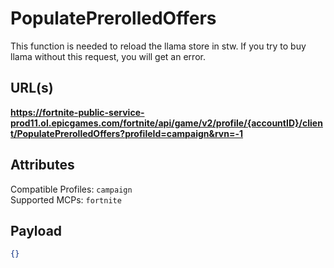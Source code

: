 # PopulatePrerolledOffers
This function is needed to reload the llama store in stw. 
If you try to buy llama without this request, you will get an error.

## URL(s)
**https://fortnite-public-service-prod11.ol.epicgames.com/fortnite/api/game/v2/profile/{accountID}/client/PopulatePrerolledOffers?profileId=campaign&rvn=-1**

## Attributes
Compatible Profiles: `campaign`  
Supported MCPs: `fortnite`

## Payload
```json
{}
```
